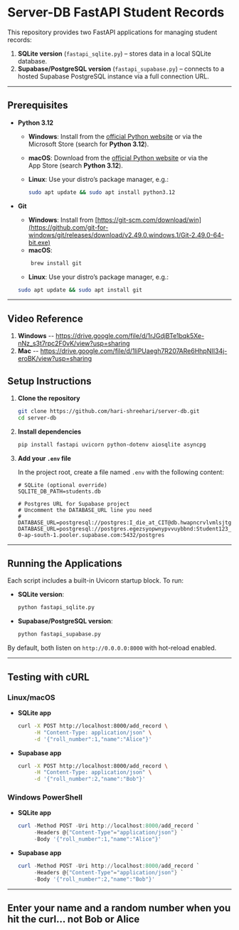 # Server-DB FastAPI Student Records

This repository provides two FastAPI applications for managing student records:

1. **SQLite version** (`fastapi_sqlite.py`) – stores data in a local SQLite database.
2. **Supabase/PostgreSQL version** (`fastapi_supabase.py`) – connects to a hosted Supabase PostgreSQL instance via a full connection URL.

---

## Prerequisites

* **Python 3.12**

  * **Windows**: Install from the [official Python website](https://www.python.org/downloads/windows/) or via the Microsoft Store (search for **Python 3.12**).
  * **macOS**: Download from the [official Python website](https://www.python.org/downloads/macos/) or via the App Store (search **Python 3.12**).
  * **Linux**: Use your distro’s package manager, e.g.:

    ```bash
    sudo apt update && sudo apt install python3.12
    ```

* **Git**
  * **Windows**: Install from [https://git-scm.com/download/win](https://github.com/git-for-windows/git/releases/download/v2.49.0.windows.1/Git-2.49.0-64-bit.exe)
  * **macOS**:
  ```bash
      brew install git
  ```  
  * **Linux**: Use your distro’s package manager, e.g.:
  ```bash
  sudo apt update && sudo apt install git
  ```

---

## Video Reference
1. **Windows** -- https://drive.google.com/file/d/1rJGdjBTe1bqk5Xe-nNz_s3t7rpc2F0vK/view?usp=sharing
2. **Mac** -- https://drive.google.com/file/d/1liPUaegh7R207ARe6HhpNII34j-eroBK/view?usp=sharing

## Setup Instructions

1. **Clone the repository**

   ```bash
   git clone https://github.com/hari-shreehari/server-db.git
   cd server-db
   ```

2. **Install dependencies**

   ```bash
   pip install fastapi uvicorn python-dotenv aiosqlite asyncpg
   ```

3. **Add your `.env` file**

   In the project root, create a file named `.env` with the following content:

   ```dotenv
   # SQLite (optional override)
   SQLITE_DB_PATH=students.db

   # Postgres URL for Supabase project
   # Uncomment the DATABASE_URL line you need
   # DATABASE_URL=postgresql://postgres:I_die_at_CIT@db.hwapncrvlvmlsjtghjpt.supabase.co:5432/postgres
   DATABASE_URL=postgresql://postgres.egezsyopwnypvvuybbnd:Student123_cit@aws-0-ap-south-1.pooler.supabase.com:5432/postgres
   ```

---

## Running the Applications

Each script includes a built-in Uvicorn startup block. To run:

* **SQLite version**:

  ```bash
  python fastapi_sqlite.py
  ```

* **Supabase/PostgreSQL version**:

  ```bash
  python fastapi_supabase.py
  ```

By default, both listen on `http://0.0.0.0:8000` with hot-reload enabled.

---

## Testing with cURL

### Linux/macOS

* **SQLite app**

  ```bash
  curl -X POST http://localhost:8000/add_record \
       -H "Content-Type: application/json" \
       -d '{"roll_number":1,"name":"Alice"}'
  ```

* **Supabase app**

  ```bash
  curl -X POST http://localhost:8000/add_record \
       -H "Content-Type: application/json" \
       -d '{"roll_number":2,"name":"Bob"}'
  ```

### Windows PowerShell

* **SQLite app**

  ```powershell
  curl -Method POST -Uri http://localhost:8000/add_record `
       -Headers @{"Content-Type"="application/json"} `
       -Body '{"roll_number":1,"name":"Alice"}'
  ```

* **Supabase app**

  ```powershell
  curl -Method POST -Uri http://localhost:8000/add_record `
       -Headers @{"Content-Type"="application/json"} `
       -Body '{"roll_number":2,"name":"Bob"}'
  ```

---

## Enter your name and a random number when you hit the curl... not Bob or Alice 

